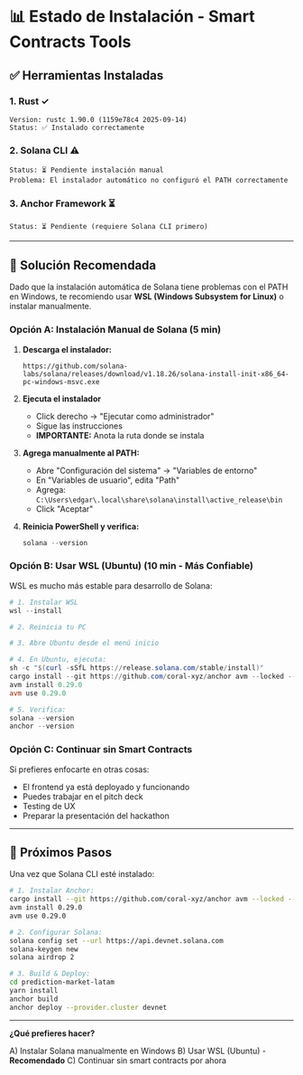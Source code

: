 # 📊 Estado de Instalación - Smart Contracts Tools

## ✅ **Herramientas Instaladas**

### **1. Rust** ✓

```
Version: rustc 1.90.0 (1159e78c4 2025-09-14)
Status: ✅ Instalado correctamente
```

### **2. Solana CLI** ⚠️

```
Status: ⏳ Pendiente instalación manual
Problema: El instalador automático no configuró el PATH correctamente
```

### **3. Anchor Framework** ⏳

```
Status: ⏳ Pendiente (requiere Solana CLI primero)
```

---

## 🔧 **Solución Recomendada**

Dado que la instalación automática de Solana tiene problemas con el PATH en Windows, te recomiendo usar **WSL (Windows Subsystem for Linux)** o instalar manualmente.

### **Opción A: Instalación Manual de Solana** (5 min)

1. **Descarga el instalador:**

   ```
   https://github.com/solana-labs/solana/releases/download/v1.18.26/solana-install-init-x86_64-pc-windows-msvc.exe
   ```

2. **Ejecuta el instalador**

   - Click derecho → "Ejecutar como administrador"
   - Sigue las instrucciones
   - **IMPORTANTE:** Anota la ruta donde se instala

3. **Agrega manualmente al PATH:**

   - Abre "Configuración del sistema" → "Variables de entorno"
   - En "Variables de usuario", edita "Path"
   - Agrega: `C:\Users\edgar\.local\share\solana\install\active_release\bin`
   - Click "Aceptar"

4. **Reinicia PowerShell y verifica:**
   ```powershell
   solana --version
   ```

### **Opción B: Usar WSL (Ubuntu)** (10 min - Más Confiable)

WSL es mucho más estable para desarrollo de Solana:

```powershell
# 1. Instalar WSL
wsl --install

# 2. Reinicia tu PC

# 3. Abre Ubuntu desde el menú inicio

# 4. En Ubuntu, ejecuta:
sh -c "$(curl -sSfL https://release.solana.com/stable/install)"
cargo install --git https://github.com/coral-xyz/anchor avm --locked --force
avm install 0.29.0
avm use 0.29.0

# 5. Verifica:
solana --version
anchor --version
```

### **Opción C: Continuar sin Smart Contracts**

Si prefieres enfocarte en otras cosas:

- El frontend ya está deployado y funcionando
- Puedes trabajar en el pitch deck
- Testing de UX
- Preparar la presentación del hackathon

---

## 📝 **Próximos Pasos**

Una vez que Solana CLI esté instalado:

```bash
# 1. Instalar Anchor:
cargo install --git https://github.com/coral-xyz/anchor avm --locked --force
avm install 0.29.0
avm use 0.29.0

# 2. Configurar Solana:
solana config set --url https://api.devnet.solana.com
solana-keygen new
solana airdrop 2

# 3. Build & Deploy:
cd prediction-market-latam
yarn install
anchor build
anchor deploy --provider.cluster devnet
```

---

**¿Qué prefieres hacer?**

A) Instalar Solana manualmente en Windows
B) Usar WSL (Ubuntu) - **Recomendado**
C) Continuar sin smart contracts por ahora






